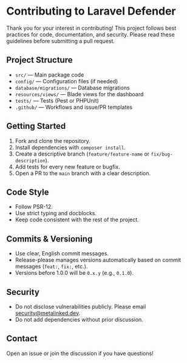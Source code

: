 # Contributing to Laravel Defender

Thank you for your interest in contributing! This project follows best practices for code, documentation, and security. Please read these guidelines before submitting a pull request.

## Project Structure

- `src/` — Main package code
- `config/` — Configuration files (if needed)
- `database/migrations/` — Database migrations
- `resources/views/` — Blade views for the dashboard
- `tests/` — Tests (Pest or PHPUnit)
- `.github/` — Workflows and issue/PR templates

## Getting Started

1. Fork and clone the repository.
2. Install dependencies with `composer install`.
3. Create a descriptive branch (`feature/feature-name` or `fix/bug-description`).
4. Add tests for every new feature or bugfix.
5. Open a PR to the `main` branch with a clear description.

## Code Style

- Follow PSR-12.
- Use strict typing and docblocks.
- Keep code consistent with the rest of the project.

## Commits & Versioning

- Use clear, English commit messages.
- Release-please manages versions automatically based on commit messages (`feat:`, `fix:`, etc.).
- Versions before 1.0.0 will be `0.x.y` (e.g., `0.1.0`).

## Security

- Do not disclose vulnerabilities publicly. Please email [security@metalinked.dev](mailto:security@metalinked.dev).
- Do not add dependencies without prior discussion.

## Contact

Open an issue or join the discussion if you have questions!